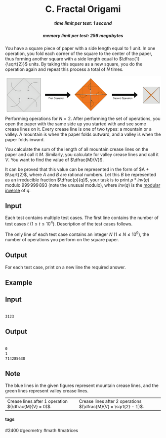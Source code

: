 <h1 style='text-align: center;'> C. Fractal Origami</h1>

<h5 style='text-align: center;'>time limit per test: 1 second</h5>
<h5 style='text-align: center;'>memory limit per test: 256 megabytes</h5>

You have a square piece of paper with a side length equal to $1$ unit. In one operation, you fold each corner of the square to the center of the paper, thus forming another square with a side length equal to $\dfrac{1}{\sqrt{2}}$ units. By taking this square as a new square, you do the operation again and repeat this process a total of $N$ times.

 ![](images/1bf93f34e8055ab56549c4ec1ea686c047564085.png) Performing operations for $N = 2$. After performing the set of operations, you open the paper with the same side up you started with and see some crease lines on it. Every crease line is one of two types: a mountain or a valley. A mountain is when the paper folds outward, and a valley is when the paper folds inward.

You calculate the sum of the length of all mountain crease lines on the paper and call it $M$. Similarly, you calculate for valley crease lines and call it $V$. You want to find the value of $\dfrac{M}{V}$.

It can be proved that this value can be represented in the form of $A + B\sqrt{2}$, where $A$ and $B$ are rational numbers. Let this $B$ be represented as an irreducible fraction $\dfrac{p}{q}$, your task is to print $p*inv(q)$ modulo $999\,999\,893$ (note the unusual modulo), where $inv(q)$ is the [modular inverse](https://en.wikipedia.org/wiki/Modular_multiplicative_inverse) of $q$.

## Input

Each test contains multiple test cases. The first line contains the number of test cases $t$ ($1 \leq t \leq 10^4$). Description of the test cases follows.

The only line of each test case contains an integer $N$ ($1 \leq N \leq 10^9$), the number of operations you perform on the square paper.

## Output

For each test case, print on a new line the required answer.

## Example

## Input


```

3123
```
## Output


```

0
1
714285638

```
## Note

The blue lines in the given figures represent mountain crease lines, and the green lines represent valley crease lines.

 

|  |  |
| --- | --- |
| Crease lines after $1$ operation $(\dfrac{M}{V} = 0)$. | Crease lines after $2$ operations $(\dfrac{M}{V} = \sqrt{2} - 1)$. |

 

#### tags 

#2400 #geometry #math #matrices 